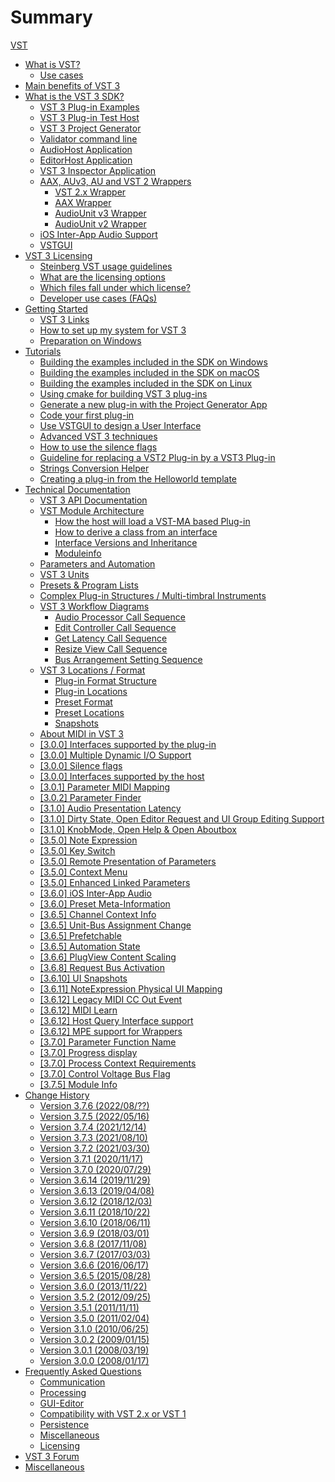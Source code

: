 # Summary

[VST](pages/README.md)

- [What is VST?](pages/What+is+VST/Index.md)
  - [Use cases](pages/What+is+VST/Use+cases.md)
- [Main benefits of VST 3](pages/Main+benefits+of+VST+3/Index.md)
- [What is the VST 3 SDK?](pages/What+is+the+VST+3+SDK/Index.md)
  - [VST 3 Plug-in Examples](pages/What+is+the+VST+3+SDK/Plug-in+Examples.md)
  - [VST 3 Plug-in Test Host](pages/What+is+the+VST+3+SDK/Plug-in+Test+Host.md)
  - [VST 3 Project Generator](pages/What+is+the+VST+3+SDK/Project+Generator.md)
  - [Validator command line](pages/What+is+the+VST+3+SDK/Validator.md)
  - [AudioHost Application](pages/What+is+the+VST+3+SDK/AudioHost.md)
  - [EditorHost Application](pages/What+is+the+VST+3+SDK/EditorHost.md)
  - [VST 3 Inspector Application](pages/What+is+the+VST+3+SDK/VST3Inspector.md)
  - [AAX, AUv3, AU and VST 2 Wrappers](pages/What+is+the+VST+3+SDK/Wrappers/Index.md)
    - [VST 2.x Wrapper](pages/What+is+the+VST+3+SDK/Wrappers/VST+2+Wrapper.md)
    - [AAX Wrapper](pages/What+is+the+VST+3+SDK/Wrappers/AAX+Wrapper.md)
    - [AudioUnit v3 Wrapper](pages/What+is+the+VST+3+SDK/Wrappers/AUv3+Wrapper.md)
    - [AudioUnit v2 Wrapper](pages/What+is+the+VST+3+SDK/Wrappers/AUv2+Wrapper.md)
  - [iOS Inter-App Audio Support](pages/What+is+the+VST+3+SDK/iOS+Inter-App+Audio+support.md)
  - [VSTGUI](pages/What+is+the+VST+3+SDK/VSTGUI.md)
- [VST 3 Licensing](pages/VST+3+Licensing/Index.md)
  - [Steinberg VST usage guidelines](pages/VST+3+Licensing/Usage+guidelines.md)
  - [What are the licensing options](pages/VST+3+Licensing/What+are+the+licensing+options.md)
  - [Which files fall under which license?](pages/VST+3+Licensing/Which+files+fall+under+which+license.md)
  - [Developer use cases (FAQs)](pages/VST+3+Licensing/Developer+use+cases.md)
- [Getting Started](pages/Getting+Started/Index.md)
  - [VST 3 Links](pages/Getting+Started/Links.md)
  - [How to set up my system for VST 3](pages/Getting+Started/How+to+setup+my+system.md)
  - [Preparation on Windows](pages/Getting+Started/Preparation+on+Windows.md)
- [Tutorials](pages/Tutorials/Index.md)
  - [Building the examples included in the SDK on Windows](pages/Tutorials/Building+the+examples+included+in+the+SDK+Windows.md)
  - [Building the examples included in the SDK on macOS](pages/Tutorials/Building+the+examples+included+in+the+SDK+macOS.md)
  - [Building the examples included in the SDK on Linux](pages/Tutorials/Building+the+examples+included+in+the+SDK+Linux.md)
  - [Using cmake for building VST 3 plug-ins](pages/Tutorials/Using+cmake+for+building+plug-ins.md)
  - [Generate a new plug-in with the Project Generator App](pages/Tutorials/Generate+new+plug-in+with+Project+Generator.md)
  - [Code your first plug-in](pages/Tutorials/Code+your+first+plug-in.md)
  - [Use VSTGUI to design a User Interface](pages/Tutorials/Use+VSTGUI+to+design+a+UI.md)
  - [Advanced VST 3 techniques](pages/Tutorials/Advanced+VST+3+techniques.md)
  - [How to use the silence flags](pages/Tutorials/How+to+use+the+silence+flags.md)
  - [Guideline for replacing a VST2 Plug-in by a VST3 Plug-in](pages/Tutorials/Guideline+for+VST3+replacing+VST2.md)
  - [Strings Conversion Helper](pages/Tutorials/Strings+Conversion+Helper.md)
  - [Creating a plug-in from the Helloworld template](pages/Tutorials/Creating+a+plug-in+from+the+Helloworld+template.md)
- [Technical Documentation](pages/Technical+Documentation/Index.md)
  - [VST 3 API Documentation](pages/Technical+Documentation/API+Documentation/Index.md)
  - [VST Module Architecture](pages/Technical+Documentation/VST+Module+Architecture/Index.md)
    - [How the host will load a VST-MA based Plug-in](pages/Technical+Documentation/VST+Module+Architecture/Loading.md)
    - [How to derive a class from an interface](pages/Technical+Documentation/VST+Module+Architecture/Derive+From+Interface.md)
    - [Interface Versions and Inheritance](pages/Technical+Documentation/VST+Module+Architecture/Interface+Versions+and+Inheritance.md)
    - [Moduleinfo](pages/Technical+Documentation/VST+Module+Architecture/ModuleInfo-JSON.md)
  - [Parameters and Automation](pages/Technical+Documentation/Parameters+Automation/Index.md)
  - [VST 3 Units](pages/Technical+Documentation/VST+3+Units/Index.md)
  - [Presets & Program Lists](pages/Technical+Documentation/Presets+Program+Lists/Index.md)
  - [Complex Plug-in Structures / Multi-timbral Instruments](pages/Technical+Documentation/Complex+Structures/Index.md)
  - [VST 3 Workflow Diagrams](pages/Technical+Documentation/Workflow+Diagrams/Index.md)
    - [Audio Processor Call Sequence](pages/Technical+Documentation/Workflow+Diagrams/Audio+Processor+Call+Sequence.md)
    - [Edit Controller Call Sequence](pages/Technical+Documentation/Workflow+Diagrams/Edit+Controller+Call+Sequence.md)
    - [Get Latency Call Sequence](pages/Technical+Documentation/Workflow+Diagrams/Get+Latency+Call+Sequence.md)
    - [Resize View Call Sequence](pages/Technical+Documentation/Workflow+Diagrams/Resize+View+Call+Sequence.md)
    - [Bus Arrangement Setting Sequence](pages/Technical+Documentation/Workflow+Diagrams/Bus+Arrangement+Setting+Sequence.md)
  - [VST 3 Locations / Format](pages/Technical+Documentation/Locations+Format/Index.md)
    - [Plug-in Format Structure](pages/Technical+Documentation/Locations+Format/Plugin+Format.md)
    - [Plug-in Locations](pages/Technical+Documentation/Locations+Format/Plugin+Locations.md)
    - [Preset Format](pages/Technical+Documentation/Locations+Format/Preset+Format.md)
    - [Preset Locations](pages/Technical+Documentation/Locations+Format/Preset+Locations.md)
    - [Snapshots](pages/Technical+Documentation/Locations+Format/Snapshots.md)
  - [About MIDI in VST 3](pages/Technical+Documentation/About+MIDI/Index.md)
  - [[3.0.0] Interfaces supported by the plug-in](pages/Technical+Documentation/Change+History/3.0.0/Plug+in+Interfaces.md)
  - [[3.0.0] Multiple Dynamic I/O Support](pages/Technical+Documentation/Change+History/3.0.0/Multiple+Dynamic+IO.md)
  - [[3.0.0] Silence flags](pages/Technical+Documentation/Change+History/3.0.0/Silence+flags.md)
  - [[3.0.0] Interfaces supported by the host](pages/Technical+Documentation/Change+History/3.0.0/Host+Interfaces.md)
  - [[3.0.1] Parameter MIDI Mapping](pages/Technical+Documentation/Change+History/3.0.1/IMidiMapping.md)
  - [[3.0.2] Parameter Finder](pages/Technical+Documentation/Change+History/3.0.2/IParameterFinder.md)
  - [[3.1.0] Audio Presentation Latency](pages/Technical+Documentation/Change+History/3.1.0/IAudioPresentationLatency.md)
  - [[3.1.0] Dirty State, Open Editor Request and UI Group Editing Support](pages/Technical+Documentation/Change+History/3.1.0/IComponentHandler2.md)
  - [[3.1.0] KnobMode, Open Help & Open Aboutbox](pages/Technical+Documentation/Change+History/3.1.0/IEditController2.md)
  - [[3.5.0] Note Expression](pages/Technical+Documentation/Change+History/3.5.0/INoteExpressionController.md)
  - [[3.5.0] Key Switch](pages/Technical+Documentation/Change+History/3.5.0/IKeyswitchController.md)
  - [[3.5.0] Remote Presentation of Parameters](pages/Technical+Documentation/Change+History/3.5.0/IXmlRepresentationController.md)
  - [[3.5.0] Context Menu](pages/Technical+Documentation/Change+History/3.5.0/IComponentHandler3.md)
  - [[3.5.0] Enhanced Linked Parameters](pages/Technical+Documentation/Change+History/3.5.0/IEditControllerHostEditing.md)
  - [[3.6.0] iOS Inter-App Audio](pages/Technical+Documentation/Change+History/3.6.0/IAA.md)
  - [[3.6.0] Preset Meta-Information](pages/Technical+Documentation/Change+History/3.6.0/IStreamAttributes.md)
  - [[3.6.5] Channel Context Info](pages/Technical+Documentation/Change+History/3.6.5/IInfoListener.md)
  - [[3.6.5] Unit-Bus Assignment Change](pages/Technical+Documentation/Change+History/3.6.5/IUnitHandler2.md)
  - [[3.6.5] Prefetchable](pages/Technical+Documentation/Change+History/3.6.5/IPrefetchableSupport.md)
  - [[3.6.5] Automation State](pages/Technical+Documentation/Change+History/3.6.5/IAutomationState.md)
  - [[3.6.6] PlugView Content Scaling](pages/Technical+Documentation/Change+History/3.6.6/IPlugViewContentScaleSupport.md)
  - [[3.6.8] Request Bus Activation](pages/Technical+Documentation/Change+History/3.6.8/IComponentHandlerBusActivation.md)
  - [[3.6.10] UI Snapshots](pages/Technical+Documentation/Change+History/3.6.10/UI+Snapshots.md)
  - [[3.6.11] NoteExpression Physical UI Mapping](pages/Technical+Documentation/Change+History/3.6.11/INoteExpressionPhysicalUIMapping.md)
  - [[3.6.12] Legacy MIDI CC Out Event](pages/Technical+Documentation/Change+History/3.6.12/LegacyMIDICCOutEvent.md)
  - [[3.6.12] MIDI Learn](pages/Technical+Documentation/Change+History/3.6.12/IMidiLearn.md)
  - [[3.6.12] Host Query Interface support](pages/Technical+Documentation/Change+History/3.6.12/IPlugInterfaceSupport.md)
  - [[3.6.12] MPE support for Wrappers](pages/Technical+Documentation/Change+History/3.6.12/IVst3WrapperMPESupport.md)
  - [[3.7.0] Parameter Function Name](pages/Technical+Documentation/Change+History/3.7.0/IParameterFunctionName.md)
  - [[3.7.0] Progress display](pages/Technical+Documentation/Change+History/3.7.0/IProgress.md)
  - [[3.7.0] Process Context Requirements](pages/Technical+Documentation/Change+History/3.7.0/IProcessContextRequirements.md)
  - [[3.7.0] Control Voltage Bus Flag](pages/Technical+Documentation/Change+History/3.7.0/Control+Voltage.md)
  - [[3.7.5] Module Info](pages/Technical+Documentation/Change+History/3.7.5/ModuleInfo.md)
- [Change History](pages/Versions/Index.md)
  - [Version 3.7.6 (2022/08/??)](pages/Versions/Version+3.7.6.md)
  - [Version 3.7.5 (2022/05/16)](pages/Versions/Version+3.7.5.md)
  - [Version 3.7.4 (2021/12/14)](pages/Versions/Version+3.7.4.md)
  - [Version 3.7.3 (2021/08/10)](pages/Versions/Version+3.7.3.md)
  - [Version 3.7.2 (2021/03/30)](pages/Versions/Version+3.7.2.md)
  - [Version 3.7.1 (2020/11/17)](pages/Versions/Version+3.7.1.md)
  - [Version 3.7.0 (2020/07/29)](pages/Versions/Version+3.7.0.md)
  - [Version 3.6.14 (2019/11/29)](pages/Versions/Version+3.6.14.md)
  - [Version 3.6.13 (2019/04/08)](pages/Versions/Version+3.6.13.md)
  - [Version 3.6.12 (2018/12/03)](pages/Versions/Version+3.6.12.md)
  - [Version 3.6.11 (2018/10/22)](pages/Versions/Version+3.6.11.md)
  - [Version 3.6.10 (2018/06/11)](pages/Versions/Version+3.6.10.md)
  - [Version 3.6.9 (2018/03/01)](pages/Versions/Version+3.6.9.md)
  - [Version 3.6.8 (2017/11/08)](pages/Versions/Version+3.6.8.md)
  - [Version 3.6.7 (2017/03/03)](pages/Versions/Version+3.6.7.md)
  - [Version 3.6.6 (2016/06/17)](pages/Versions/Version+3.6.6.md)
  - [Version 3.6.5 (2015/08/28)](pages/Versions/Version+3.6.5.md)
  - [Version 3.6.0 (2013/11/22)](pages/Versions/Version+3.6.0.md)
  - [Version 3.5.2 (2012/09/25)](pages/Versions/Version+3.5.2.md)
  - [Version 3.5.1 (2011/11/11)](pages/Versions/Version+3.5.1.md)
  - [Version 3.5.0 (2011/02/04)](pages/Versions/Version+3.5.0.md)
  - [Version 3.1.0 (2010/06/25)](pages/Versions/Version+3.1.0.md)
  - [Version 3.0.2 (2009/01/15)](pages/Versions/Version+3.0.2.md)
  - [Version 3.0.1 (2008/03/19)](pages/Versions/Version+3.0.1.md)
  - [Version 3.0.0 (2008/01/17)](pages/Versions/Version+3.0.0.md)
- [Frequently Asked Questions](pages/FAQ/Index.md)
  - [Communication](pages/FAQ/Communication.md)
  - [Processing](pages/FAQ/Processing.md)
  - [GUI-Editor](pages/FAQ/GUI+Editor.md)
  - [Compatibility with VST 2.x or VST 1](pages/FAQ/Compatibility+with+VST+2.x+or+VST+1.md)
  - [Persistence](pages/FAQ/Persistence.md)
  - [Miscellaneous](pages/FAQ/Miscellaneous.md)
  - [Licensing](pages/FAQ/Licensing.md)
- [VST 3 Forum](pages/Forum/Index.md)
- [Miscellaneous](pages/Miscellaneous/Index.md)
